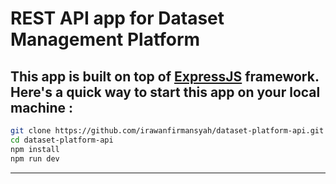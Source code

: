 # REST API app for Dataset Management Platform

This app is built on top of [ExpressJS](https://expressjs.com/) framework. 
<br/>
Here's a quick way to start this app on your local machine :
---
```sh
git clone https://github.com/irawanfirmansyah/dataset-platform-api.git
cd dataset-platform-api
npm install
npm run dev
```
---
